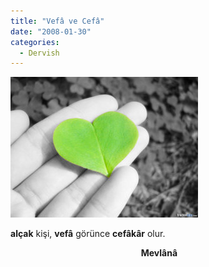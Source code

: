 ```yaml
---
title: "Vefâ ve Cefâ"
date: "2008-01-30"
categories: 
  - Dervish
---
```


**[![392848c8dgdlaajb.jpg](../uploads/2008/01/392848c8dgdlaajb.jpg)](../uploads/2008/01/392848c8dgdlaajb.jpg "392848c8dgdlaajb.jpg")**

**alçak** kişi, **vefâ** görünce **cefâkâr** olur.

                                                     **Mevlânâ**
